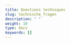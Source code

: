 ```yaml
---
title: Questions techniques
slug: technische_fragen
description: " "
weight: 10
type: docs
keywords: []
---
```

